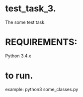 # test_task_3.
The some test task.

# REQUIREMENTS:
Python 3.4.x

# to run.
example:
python3 some_classes.py
